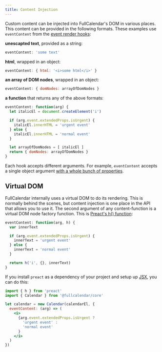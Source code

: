```yaml
---
title: Content Injection
---
```


Custom content can be injected into FullCalendar's DOM in various places. This content can be provided in the following formats. These examples use `eventContent` from the [event render hooks](event-render-hooks):


**unescapted text**, provided as a string:

```js
eventContent: 'some text'
```


**html**, wrapped in an object:

```js
eventContent: { html: '<i>some html</i>' }
```


**an array of DOM nodes**, wrapped in an object:

```js
eventContent: { domNodes: arrayOfDomNodes }
```


**a function** that returns any of the above formats:

```js
eventContent: function(arg) {
  let italicEl = document.createElement('i')

  if (arg.event.extendedProps.isUrgent) {
    italicEl.innerHTML = 'urgent event'
  } else {
    italicEl.innerHTML = 'normal event'
  }

  let arrayOfDomNodes = [ italicEl ]
  return { domNodes: arrayOfDomNodes }
}
```


Each hook accepts different arguments. For example, `eventContent` accepts a single object argument [with a whole bunch of properties](event-render-hooks#argument).


## Virtual DOM

FullCalendar internally uses a virtual DOM to do its rendering. This is normally behind the scenes, but content injection is one place in the API that allows you to use it. The second argument of any content-function is a virtual DOM node factory function. This is [Preact's h() function](https://preactjs.com/guide/v8/getting-started/#rendering-jsx):

```js
eventContent: function(arg, h) {
  var innerText

  if (arg.event.extendedProps.isUrgent) {
    innerText = 'urgent event'
  } else {
    innerText = 'normal event'
  }

  return h('i', {}, innerText)
}
```

If you install `preact` as a dependency of your project and setup up [JSX](https://reactjs.org/docs/introducing-jsx.html), you can do this:

```jsx
import { h } from 'preact'
import { Calendar } from '@fullcalendar/core'

let calendar = new Calendar(calendarEl, {
  eventContent: (arg) => (
    <i>
      {arg.event.extendedProps.isUrgent ?
        'urgent event' :
        'normal event'
      }
    </i>
  )
})
```
